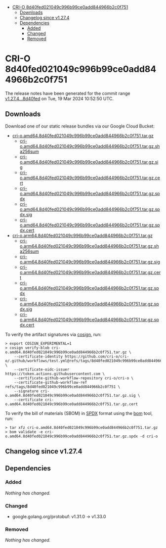 - [CRI-O 8d40fed021049c996b99ce0add844966b2c0f751](#cri-o-8d40fed021049c996b99ce0add844966b2c0f751)
  - [Downloads](#downloads)
  - [Changelog since v1.27.4](#changelog-since-v1274)
  - [Dependencies](#dependencies)
    - [Added](#added)
    - [Changed](#changed)
    - [Removed](#removed)

# CRI-O 8d40fed021049c996b99ce0add844966b2c0f751

The release notes have been generated for the commit range
[v1.27.4...8d40fed](https://github.com/cri-o/cri-o/compare/v1.27.4...8d40fed021049c996b99ce0add844966b2c0f751) on Tue, 19 Mar 2024 10:52:50 UTC.

## Downloads

Download one of our static release bundles via our Google Cloud Bucket:

- [cri-o.amd64.8d40fed021049c996b99ce0add844966b2c0f751.tar.gz](https://storage.googleapis.com/cri-o/artifacts/cri-o.amd64.8d40fed021049c996b99ce0add844966b2c0f751.tar.gz)
  - [cri-o.amd64.8d40fed021049c996b99ce0add844966b2c0f751.tar.gz.sha256sum](https://storage.googleapis.com/cri-o/artifacts/cri-o.amd64.8d40fed021049c996b99ce0add844966b2c0f751.tar.gz.sha256sum)
  - [cri-o.amd64.8d40fed021049c996b99ce0add844966b2c0f751.tar.gz.sig](https://storage.googleapis.com/cri-o/artifacts/cri-o.amd64.8d40fed021049c996b99ce0add844966b2c0f751.tar.gz.sig)
  - [cri-o.amd64.8d40fed021049c996b99ce0add844966b2c0f751.tar.gz.cert](https://storage.googleapis.com/cri-o/artifacts/cri-o.amd64.8d40fed021049c996b99ce0add844966b2c0f751.tar.gz.cert)
  - [cri-o.amd64.8d40fed021049c996b99ce0add844966b2c0f751.tar.gz.spdx](https://storage.googleapis.com/cri-o/artifacts/cri-o.amd64.8d40fed021049c996b99ce0add844966b2c0f751.tar.gz.spdx)
  - [cri-o.amd64.8d40fed021049c996b99ce0add844966b2c0f751.tar.gz.spdx.sig](https://storage.googleapis.com/cri-o/artifacts/cri-o.amd64.8d40fed021049c996b99ce0add844966b2c0f751.tar.gz.spdx.sig)
  - [cri-o.amd64.8d40fed021049c996b99ce0add844966b2c0f751.tar.gz.spdx.cert](https://storage.googleapis.com/cri-o/artifacts/cri-o.amd64.8d40fed021049c996b99ce0add844966b2c0f751.tar.gz.spdx.cert)
- [cri-o.arm64.8d40fed021049c996b99ce0add844966b2c0f751.tar.gz](https://storage.googleapis.com/cri-o/artifacts/cri-o.arm64.8d40fed021049c996b99ce0add844966b2c0f751.tar.gz)
  - [cri-o.arm64.8d40fed021049c996b99ce0add844966b2c0f751.tar.gz.sha256sum](https://storage.googleapis.com/cri-o/artifacts/cri-o.arm64.8d40fed021049c996b99ce0add844966b2c0f751.tar.gz.sha256sum)
  - [cri-o.arm64.8d40fed021049c996b99ce0add844966b2c0f751.tar.gz.sig](https://storage.googleapis.com/cri-o/artifacts/cri-o.arm64.8d40fed021049c996b99ce0add844966b2c0f751.tar.gz.sig)
  - [cri-o.arm64.8d40fed021049c996b99ce0add844966b2c0f751.tar.gz.cert](https://storage.googleapis.com/cri-o/artifacts/cri-o.arm64.8d40fed021049c996b99ce0add844966b2c0f751.tar.gz.cert)
  - [cri-o.arm64.8d40fed021049c996b99ce0add844966b2c0f751.tar.gz.spdx](https://storage.googleapis.com/cri-o/artifacts/cri-o.arm64.8d40fed021049c996b99ce0add844966b2c0f751.tar.gz.spdx)
  - [cri-o.arm64.8d40fed021049c996b99ce0add844966b2c0f751.tar.gz.spdx.sig](https://storage.googleapis.com/cri-o/artifacts/cri-o.arm64.8d40fed021049c996b99ce0add844966b2c0f751.tar.gz.spdx.sig)
  - [cri-o.arm64.8d40fed021049c996b99ce0add844966b2c0f751.tar.gz.spdx.cert](https://storage.googleapis.com/cri-o/artifacts/cri-o.arm64.8d40fed021049c996b99ce0add844966b2c0f751.tar.gz.spdx.cert)

To verify the artifact signatures via [cosign](https://github.com/sigstore/cosign), run:

```console
> export COSIGN_EXPERIMENTAL=1
> cosign verify-blob cri-o.amd64.8d40fed021049c996b99ce0add844966b2c0f751.tar.gz \
    --certificate-identity https://github.com/cri-o/cri-o/.github/workflows/test.yml@refs/tags/8d40fed021049c996b99ce0add844966b2c0f751 \
    --certificate-oidc-issuer https://token.actions.githubusercontent.com \
    --certificate-github-workflow-repository cri-o/cri-o \
    --certificate-github-workflow-ref refs/tags/8d40fed021049c996b99ce0add844966b2c0f751 \
    --signature cri-o.amd64.8d40fed021049c996b99ce0add844966b2c0f751.tar.gz.sig \
    --certificate cri-o.amd64.8d40fed021049c996b99ce0add844966b2c0f751.tar.gz.cert
```

To verify the bill of materials (SBOM) in [SPDX](https://spdx.org) format using the [bom](https://sigs.k8s.io/bom) tool, run:

```console
> tar xfz cri-o.amd64.8d40fed021049c996b99ce0add844966b2c0f751.tar.gz
> bom validate -e cri-o.amd64.8d40fed021049c996b99ce0add844966b2c0f751.tar.gz.spdx -d cri-o
```

## Changelog since v1.27.4

## Dependencies

### Added
_Nothing has changed._

### Changed
- google.golang.org/protobuf: v1.31.0 → v1.33.0

### Removed
_Nothing has changed._
